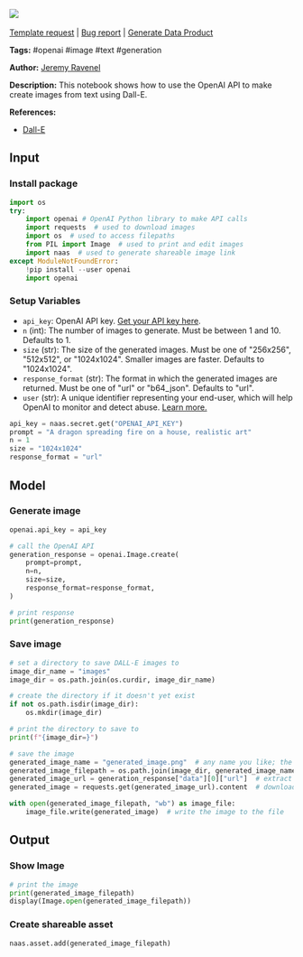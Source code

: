 <a href="https://app.naas.ai/user-redirect/naas/downloader?url=https://raw.githubusercontent.com/jupyter-naas/awesome-notebooks/master/OpenAI/OpenAI_Generate_image_from_text.ipynb" target="_parent"><img src="https://naasai-public.s3.eu-west-3.amazonaws.com/open_in_naas.svg"/></a><br><br><a href="https://github.com/jupyter-naas/awesome-notebooks/issues/new?assignees=&labels=&template=template-request.md&title=Tool+-+Action+of+the+notebook+">Template request</a> | <a href="https://github.com/jupyter-naas/awesome-notebooks/issues/new?assignees=&labels=bug&template=bug_report.md&title=OpenAI+-+Generate+image+from+text:+Error+short+description">Bug report</a> | <a href="https://app.naas.ai/user-redirect/naas/downloader?url=https://raw.githubusercontent.com/jupyter-naas/awesome-notebooks/master/Naas/Naas_Start_data_product.ipynb" target="_parent">Generate Data Product</a>

**Tags:** #openai #image #text #generation

**Author:** [Jeremy Ravenel](https://www.linkedin.com/in/jeremyravenel)

**Description:** This notebook shows how to use the OpenAI API to make create images from text using Dall-E.

**References:**
- [Dall-E](https://openai.com/research/dall-e)

## Input

### Install package


```python
import os
try:
    import openai # OpenAI Python library to make API calls
    import requests  # used to download images
    import os  # used to access filepaths
    from PIL import Image  # used to print and edit images
    import naas  # used to generate shareable image link
except ModuleNotFoundError:
    !pip install --user openai
    import openai
```

### Setup Variables
- `api_key`: OpenAI API key. [Get your API key here](https://openai.com/docs/api-overview/).
- `n` (int): The number of images to generate. Must be between 1 and 10. Defaults to 1.
- `size` (str): The size of the generated images. Must be one of "256x256", "512x512", or "1024x1024". Smaller images are faster. Defaults to "1024x1024".
- `response_format` (str): The format in which the generated images are returned. Must be one of "url" or "b64_json". Defaults to "url".
- `user` (str): A unique identifier representing your end-user, which will help OpenAI to monitor and detect abuse. [Learn more.](https://beta.openai.com/docs/usage-policies/end-user-ids)


```python
api_key = naas.secret.get("OPENAI_API_KEY")
prompt = "A dragon spreading fire on a house, realistic art"
n = 1
size = "1024x1024"
response_format = "url"
```

## Model

### Generate image


```python
openai.api_key = api_key

# call the OpenAI API
generation_response = openai.Image.create(
    prompt=prompt,
    n=n,
    size=size,
    response_format=response_format,
)

# print response
print(generation_response)
```

### Save image


```python
# set a directory to save DALL-E images to
image_dir_name = "images"
image_dir = os.path.join(os.curdir, image_dir_name)

# create the directory if it doesn't yet exist
if not os.path.isdir(image_dir):
    os.mkdir(image_dir)

# print the directory to save to
print(f"{image_dir=}")

# save the image
generated_image_name = "generated_image.png"  # any name you like; the filetype should be .png
generated_image_filepath = os.path.join(image_dir, generated_image_name)
generated_image_url = generation_response["data"][0]["url"]  # extract image URL from response
generated_image = requests.get(generated_image_url).content  # download the image

with open(generated_image_filepath, "wb") as image_file:
    image_file.write(generated_image)  # write the image to the file
```

## Output

### Show Image


```python
# print the image
print(generated_image_filepath)
display(Image.open(generated_image_filepath))
```

### Create shareable asset 


```python
naas.asset.add(generated_image_filepath)
```
